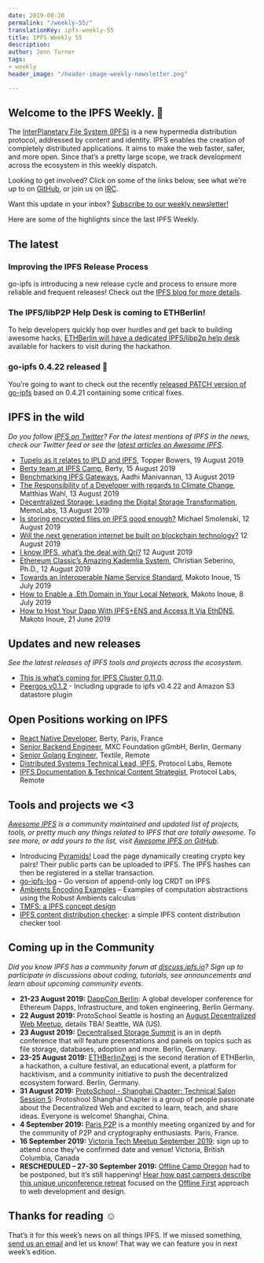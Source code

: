 ```yaml
---
date: 2019-08-20
permalink: "/weekly-55/"
translationKey: ipfs-weekly-55
title: IPFS Weekly 55
description: 
author: Jenn Turner
tags:
- weekly
header_image: "/header-image-weekly-newsletter.png"

---
```

## Welcome to the IPFS Weekly. 👋

The [InterPlanetary File System (IPFS)](https://ipfs.io/) is a new hypermedia distribution protocol, addressed by content and identity. IPFS enables the creation of completely distributed applications. It aims to make the web faster, safer, and more open. Since that’s a pretty large scope, we track development across the ecosystem in this weekly dispatch.

Looking to get involved? Click on some of the links below, see what we’re up to on [GitHub](https://github.com/ipfs), or join us on [IRC](https://riot.im/app/#/room/#ipfs:matrix.org).

Want this update in your inbox? [Subscribe to our weekly newsletter!](http://eepurl.com/gL2Pi5)

Here are some of the highlights since the last IPFS Weekly.

## The latest

### Improving the IPFS Release Process

go-ipfs is introducing a new release cycle and process to ensure more reliable and frequent releases! Check out the [IPFS blog for more details](https://blog.ipfs.io/2019-08-14-ipfs-release-process/).

### The IPFS/libP2P Help Desk is coming to ETHBerlin!

To help developers quickly hop over hurdles and get back to building awesome hacks, [ETHBerlin will have a dedicated IPFS/libp2p help desk](https://medium.com/pinata/the-ipfs-libp2p-help-desk-is-coming-to-ethberlin-9754fadaf095) available for hackers to visit during the hackathon.

### go-ipfs 0.4.22 released 📣

You’re going to want to check out the recently [released PATCH version of go-ipfs](https://blog.ipfs.io/054-go-ipfs-0.4.22) based on 0.4.21 containing some critical fixes.

## IPFS in the wild

_Do you follow [IPFS on Twitter](https://twitter.com/IPFSbot)? For the latest mentions of IPFS in the news, check our Twitter feed or see the [latest articles on Awesome IPFS](https://awesome.ipfs.io/articles/)._

- [Tupelo as it relates to IPLD and IPFS](https://medium.com/@tobowers/under-the-hood-tupelo-uses-ipld-libp2p-and-it-also-makes-use-of-bitswap-2d8007ba664c), Topper Bowers, 19 August 2019
- [Berty team at IPFS Camp](https://berty.tech/blog/ipfs-camp/), Berty, 15 August 2019
- [Benchmarking IPFS Gateways](https://aadhi.rocks/benchmarking-ipfs-gateways/), Aadhi Manivannan, 13 August 2019
- [The Responsibility of a Developer with regards to Climate Change](https://blog.m7w3.de/responsibility-of-a-developer-climate-change.html), Matthias Wahl, 13 August 2019
- [Decentralized Storage: Leading the Digital Storage Transformation](https://medium.com/@memolabs/decentralized-storage-leading-the-digital-storage-transformation-dc27514efa7f), MemoLabs, 13 August 2019
- [Is storing encrypted files on IPFS good enough?](https://medium.com/@mikesmolenski/is-storing-encrypted-files-on-ipfs-good-enough-959cbc843a37) Michael Smolenski, 12 August 2019
- [Will the next generation internet be built on blockchain technology?](https://medium.com/@bitghosted/will-the-next-generation-internet-be-built-on-blockchain-technology-e4af1dde8839) 12 August 2019
- [I know IPFS, what’s the deal with Qri?](https://qri.io/docs/concepts/ipfs_to_qri/) 12 August 2019
- [Ethereum Classic’s Amazing Kademlia System](https://medium.com/@cseberino/ethereum-classics-amazing-kademlia-system-e6c60c73014d), Christian Seberino, Ph.D., 12 August 2019
- [Towards an Interoperable Name Service Standard](https://medium.com/the-ethereum-name-service/towards-interoperable-name-service-standard-9e6c0dd0ee35), Makoto Inoue, 15 July 2019
- [How to Enable a .Eth Domain in Your Local Network](https://medium.com/the-ethereum-name-service/how-to-enable-eth-domain-in-your-local-network-9ef4c7e01003), Makoto Inoue, 8 July 2019
- [How to Host Your Dapp With IPFS+ENS and Access It Via EthDNS](https://medium.com/the-ethereum-name-service/how-to-host-your-dapp-with-ipfs-ens-and-access-it-via-ethdns-c96046059d87), Makoto Inoue, 21 June 2019

## Updates and new releases

_See the latest releases of IPFS tools and projects across the ecosystem._

- [This is what’s coming for IPFS Cluster 0.11.0](https://github.com/ipfs/ipfs-cluster/blob/0.11.0/changelog/CHANGELOG.md).
- [Peergos v0.1.2](https://alpha.peergos.net/public/peergos/releases/v0.1.2) - Including upgrade to ipfs v0.4.22 and Amazon S3 datastore plugin

## Open Positions working on IPFS

- [React Native Developer](https://berty.tech/jobs/react-native-developer/), Berty, Paris, France
- [Senior Backend Engineer](https://www.golangprojects.com/golang-go-job-dcr-Senior-Backend-Engineer-Berlin-MXC-Foundation-gGmbH.html), MXC Foundation gGmbH, Berlin, Germany
- [Senior Golang Engineer](https://www.golangprojects.com/golang-go-job-def-Senior-Golang-Engineer-Remote-Textile.html), Textile, Remote
- [Distributed Systems Technical Lead, IPFS](https://jobs.lever.co/protocol/9283f9b0-de64-4e1f-a221-5d02b0202198), Protocol Labs, Remote
- [IPFS Documentation & Technical Content Strategist](https://jobs.lever.co/protocol/e7db2c84-afd7-44a4-9a27-449c751d8289), Protocol Labs, Remote

## Tools and projects we <3

_[Awesome IPFS](https://awesome.ipfs.io/) is a community maintained and updated list of projects, tools, or pretty much any things related to IPFS that are totally awesome. To see more, or add yours to the list, visit [Awesome IPFS on GitHub](https://github.com/ipfs/awesome-ipfs)._

- Introducing [Pyramids!](https://gateway.pinata.cloud/ipfs/QmdeNiNrLeWZ6o6qFVLK9HQKgH75x8sk4hkTRQ1L2rQCiB/#landing) Load the page dynamically creating crypto key pairs! Their public parts can be uploaded to IPFS. The IPFS hashes can then be registered in a stellar transaction.
- [go-ipfs-log](https://github.com/berty/go-ipfs-log) – Go version of append-only log CRDT on IPFS
- [Ambients Encoding Examples](https://github.com/ambientsprotocol/encoding-examples) – Examples of computation abstractions using the Robust Ambients calculus
- [TMFS: a IPFS concept design](https://steempeak.com/ipfs/@vaultec/tmfs-a-ipfs-concept-design-znstyhyt)
- [IPFS content distribution checker](https://ownpaste.com/#!/ipfscheck): a simple IPFS content distribution checker tool

## Coming up in the Community

_Did you know IPFS has a community forum at [discuss.ipfs.io](https://discuss.ipfs.io/)? Sign up to participate in discussions about coding, tutorials, see announcements and learn about upcoming community events._

- **21-23 August 2019:** [DappCon Berlin](https://www.dappcon.io/): A global developer conference for Ethereum Dapps, Infrastructure, and token engineering, Berlin Germany.
- **22 August 2019:** ProtoSchool Seattle is hosting an
  [August Decentralized Web Meetup](https://www.meetup.com/ProtoSchool-Seattle-Learn-to-Make-the-Decentralized-Web/events/262328555/), details TBA! Seattle, WA (US).
- **23 August 2019:** [Decentralised Storage Summit](https://www.eventbrite.com/e/decentralised-storage-summit-tickets-62719912948) is an in depth conference that will feature presentations and panels on topics such as file storage, databases, adoption and more. Berlin, Germany.
- **23-25 August 2019:** [ETHBerlinZwei](https://ethberlinzwei.com/) is the second iteration of ETHBerlin, a hackathon, a culture festival, an educational event, a platform for hacktivism, and a community initiative to push the decentralized ecosystem forward. Berlin, Germany.
- **31 August 2019:** [ProtoSchool - Shanghai Chapter: Technical Salon Session 5](https://www.meetup.com/Shanghai-Decentralized-Systems-Meetup-Group/events/263835810/): Protoshool Shanghai Chapter is a group of people passionate about the Decentralized Web and excited to learn, teach, and share ideas. Everyone is welcome! Shanghai, China.
- **4 September 2019:** [Paris P2P](https://www.meetup.com/Paris-P2P/events/263171540/) is a monthly meeting organized by and for the community of P2P and cryptography enthusiasts. Paris, France.
- **16 September 2019:** [Victoria Tech Meetup September 2019](https://ti.to/fission/victoria-sept-2019): sign up to attend once they’ve confirmed date and venue! Victoria, British Columbia, Canada
- **RESCHEDULED – 27-30 September 2019:** [Offline Camp Oregon](http://offlinefirst.org/camp) had to be postponed, but it’s still happening! [Hear how past campers describe this unique unconference retreat](https://youtu.be/FNtpPW_7H1k) focused on the [Offline First](http://offlinefirst.org/) approach to web development and design.

## Thanks for reading ☺️

That’s it for this week’s news on all things IPFS. If we missed something, [send us an email](mailto:newsletter@ipfs.io) and let us know! That way we can feature you in next week’s edition.